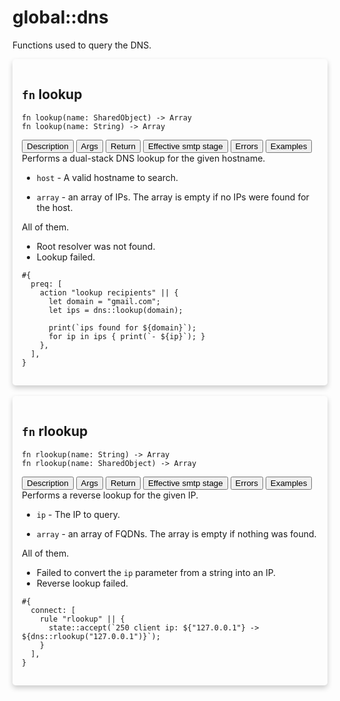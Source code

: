 # global::dns

Functions used to query the DNS.


<div markdown="span" style='box-shadow: 0 4px 8px 0 rgba(0,0,0,0.2); padding: 15px; border-radius: 5px;'>

<h2 class="func-name"> <code>fn</code> lookup </h2>

```rust,ignore
fn lookup(name: SharedObject) -> Array
fn lookup(name: String) -> Array
```

<div class="tab">
    <button
    group="lookup"
    id="link-lookup-description"
    class="tablinks active"
    onclick="openTab(event, 'lookup', 'description')">
        Description
    </button>
    <button
    group="lookup"
    id="link-lookup-Args"
    class="tablinks"
    onclick="openTab(event, 'lookup', 'Args')">
        Args
    </button>
    <button
    group="lookup"
    id="link-lookup-Return"
    class="tablinks"
    onclick="openTab(event, 'lookup', 'Return')">
        Return
    </button>
    <button
    group="lookup"
    id="link-lookup-Effective smtp stage"
    class="tablinks"
    onclick="openTab(event, 'lookup', 'Effective smtp stage')">
        Effective smtp stage
    </button>
    <button
    group="lookup"
    id="link-lookup-Errors"
    class="tablinks"
    onclick="openTab(event, 'lookup', 'Errors')">
        Errors
    </button>
    <button
    group="lookup"
    id="link-lookup-Examples"
    class="tablinks"
    onclick="openTab(event, 'lookup', 'Examples')">
        Examples
    </button></div>

<div group="lookup" id="lookup-description" style="display: block;" markdown="span" class="tabcontent">
Performs a dual-stack DNS lookup for the given hostname.


</div>

<div group="lookup" id="lookup-Args" class="tabcontent">

* `host` - A valid hostname to search.


</div>

<div group="lookup" id="lookup-Return" class="tabcontent">

* `array` - an array of IPs. The array is empty if no IPs were found for the host.


</div>

<div group="lookup" id="lookup-Effective smtp stage" class="tabcontent">

All of them.


</div>

<div group="lookup" id="lookup-Errors" class="tabcontent">

* Root resolver was not found.
* Lookup failed.


</div>

<div group="lookup" id="lookup-Examples" class="tabcontent">

```
#{
  preq: [
    action "lookup recipients" || {
      let domain = "gmail.com";
      let ips = dns::lookup(domain);

      print(`ips found for ${domain}`);
      for ip in ips { print(`- ${ip}`); }
    },
  ],
}
```
</div>

</div>
</br>

<div markdown="span" style='box-shadow: 0 4px 8px 0 rgba(0,0,0,0.2); padding: 15px; border-radius: 5px;'>

<h2 class="func-name"> <code>fn</code> rlookup </h2>

```rust,ignore
fn rlookup(name: String) -> Array
fn rlookup(name: SharedObject) -> Array
```

<div class="tab">
    <button
    group="rlookup"
    id="link-rlookup-description"
    class="tablinks active"
    onclick="openTab(event, 'rlookup', 'description')">
        Description
    </button>
    <button
    group="rlookup"
    id="link-rlookup-Args"
    class="tablinks"
    onclick="openTab(event, 'rlookup', 'Args')">
        Args
    </button>
    <button
    group="rlookup"
    id="link-rlookup-Return"
    class="tablinks"
    onclick="openTab(event, 'rlookup', 'Return')">
        Return
    </button>
    <button
    group="rlookup"
    id="link-rlookup-Effective smtp stage"
    class="tablinks"
    onclick="openTab(event, 'rlookup', 'Effective smtp stage')">
        Effective smtp stage
    </button>
    <button
    group="rlookup"
    id="link-rlookup-Errors"
    class="tablinks"
    onclick="openTab(event, 'rlookup', 'Errors')">
        Errors
    </button>
    <button
    group="rlookup"
    id="link-rlookup-Examples"
    class="tablinks"
    onclick="openTab(event, 'rlookup', 'Examples')">
        Examples
    </button></div>

<div group="rlookup" id="rlookup-description" style="display: block;" markdown="span" class="tabcontent">
Performs a reverse lookup for the given IP.


</div>

<div group="rlookup" id="rlookup-Args" class="tabcontent">

* `ip` - The IP to query.


</div>

<div group="rlookup" id="rlookup-Return" class="tabcontent">

* `array` - an array of FQDNs. The array is empty if nothing was found.


</div>

<div group="rlookup" id="rlookup-Effective smtp stage" class="tabcontent">

All of them.


</div>

<div group="rlookup" id="rlookup-Errors" class="tabcontent">

* Failed to convert the `ip` parameter from a string into an IP.
* Reverse lookup failed.


</div>

<div group="rlookup" id="rlookup-Examples" class="tabcontent">

```
#{
  connect: [
    rule "rlookup" || {
      state::accept(`250 client ip: ${"127.0.0.1"} -> ${dns::rlookup("127.0.0.1")}`);
    }
  ],
}
```
</div>

</div>
</br>
